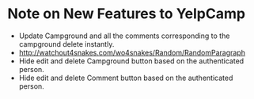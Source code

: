 # Note on New Features to YelpCamp

- Update Campground and all the comments corresponding to the campground delete instantly.
- http://watchout4snakes.com/wo4snakes/Random/RandomParagraph
- Hide edit and delete Campground button based on the authenticated person.
- Hide edit and delete Comment button based on the authenticated person.